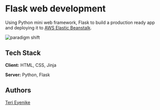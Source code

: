 # Flask web development

Using Python mini web framework, Flask to build a production ready app and deploying it to [AWS Elastic Beanstalk](https://aws.amazon.com/elasticbeanstalk/).

![paradigm shift](https://user-images.githubusercontent.com/124436946/227735805-0d2375e3-2ca8-4c77-b2b4-d3aecdfff753.jpg)

## Tech Stack

**Client:** HTML, CSS, Jinja

**Server:** Python, Flask

## Authors

[Teri Eyenike](https://iamteri.tech)
